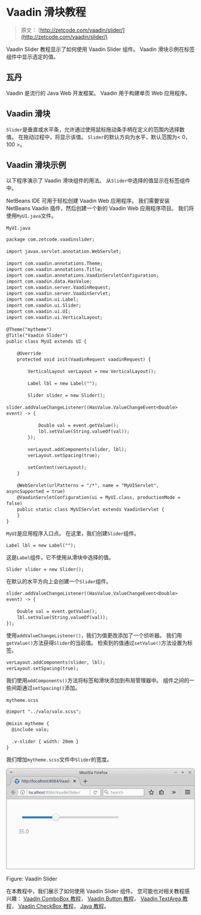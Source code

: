 # Vaadin 滑块教程

> 原文： [http://zetcode.com/vaadin/slider/](http://zetcode.com/vaadin/slider/)

Vaadin Slider 教程显示了如何使用 Vaadin Slider 组件。 Vaadin 滑块示例在标签组件中显示选定的值。

## 瓦丹

Vaadin 是流行的 Java Web 开发框架。 Vaadin 用于构建单页 Web 应用程序。

## Vaadin 滑块

`Slider`是垂直或水平条，允许通过使用鼠标拖动条手柄在定义的范围内选择数值。 在拖动过程中，将显示该值。 `Slider`的默认方向为水平，默认范围为&lt; 0，100 &gt;。

## Vaadin 滑块示例

以下程序演示了 Vaadin 滑块组件的用法。 从`Slider`中选择的值显示在标签组件中。

NetBeans IDE 可用于轻松创建 Vaadin Web 应用程序。 我们需要安装 NetBeans Vaadin 插件，然后创建一个新的 Vaadin Web 应用程序项目。 我们将使用`MyUI.java`文件。

`MyUI.java`

```
package com.zetcode.vaadinslider;

import javax.servlet.annotation.WebServlet;

import com.vaadin.annotations.Theme;
import com.vaadin.annotations.Title;
import com.vaadin.annotations.VaadinServletConfiguration;
import com.vaadin.data.HasValue;
import com.vaadin.server.VaadinRequest;
import com.vaadin.server.VaadinServlet;
import com.vaadin.ui.Label;
import com.vaadin.ui.Slider;
import com.vaadin.ui.UI;
import com.vaadin.ui.VerticalLayout;

@Theme("mytheme")
@Title("Vaadin Slider")
public class MyUI extends UI {

    @Override
    protected void init(VaadinRequest vaadinRequest) {

        VerticalLayout verLayout = new VerticalLayout();

        Label lbl = new Label("");

        Slider slider = new Slider();
        slider.addValueChangeListener((HasValue.ValueChangeEvent<Double> event) -> {

            Double val = event.getValue();
            lbl.setValue(String.valueOf(val));
        });

        verLayout.addComponents(slider, lbl);
        verLayout.setSpacing(true);

        setContent(verLayout);
    }

    @WebServlet(urlPatterns = "/*", name = "MyUIServlet", asyncSupported = true)
    @VaadinServletConfiguration(ui = MyUI.class, productionMode = false)
    public static class MyUIServlet extends VaadinServlet {
    }
}

```

`MyUI`是应用程序入口点。 在这里，我们创建`Slider`组件。

```
Label lbl = new Label("");

```

这是`Label`组件，它不使用从滑块中选择的值。

```
Slider slider = new Slider();

```

在默认的水平方向上会创建一个`Slider`组件。

```
slider.addValueChangeListener((HasValue.ValueChangeEvent<Double> event) -> {

    Double val = event.getValue();
    lbl.setValue(String.valueOf(val));
});

```

使用`addValueChangeListener()`，我们为值更改添加了一个侦听器。 我们用`getValue()`方法获得`Slider`的当前值。 检索到的值通过`setValue()`方法设置为标签。

```
verLayout.addComponents(slider, lbl);
verLayout.setSpacing(true);

```

我们使用`addComponents()`方法将标签和滑块添加到布局管理器中。 组件之间的一些间距通过`setSpacing()`添加。

`mytheme.scss`

```
@import "../valo/valo.scss";

@mixin mytheme {
  @include valo;

  .v-slider { width: 20em }
}

```

我们增加`mytheme.scss`文件中`Slider`的宽度。

![Vaadin Slider](img/ee96d8dd699b5f04e257a9cdcd260274.jpg)

Figure: Vaadin Slider

在本教程中，我们展示了如何使用 Vaadin Slider 组件。 您可能也对相关教程感兴趣： [Vaadin ComboBox 教程](/vaadin/combobox/)， [Vaadin Button 教程](/vaadin/button/)， [Vaadin TextArea 教程](/vaadin/textarea/)， [Vaadin CheckBox 教程](/vaadin/checkbox/)， [Java 教程](/lang/java/)。